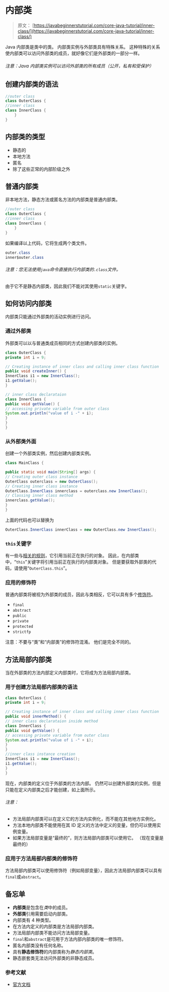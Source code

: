 # 内部类

> 原文： [https://javabeginnerstutorial.com/core-java-tutorial/inner-class/](https://javabeginnerstutorial.com/core-java-tutorial/inner-class/)

Java 内部类是类中的类。 内部类实例与外部类具有特殊关系。 这种特殊的关系使内部类可以访问外部类的成员，就好像它们是外部类的一部分一样。

###### 注意：Java 内部类实例可以访问外部类的所有成员（公开，私有和受保护）

## 创建内部类的语法

```java
//outer class
class OuterClass {
//inner class
class InnerClass {
    }
}
```

## 内部类的类型

*   静态的
*   本地方法
*   匿名
*   除了这些正常的内部阶级之外

## 普通内部类

非本地方法，静态方法或匿名方法的内部类是普通内部类。

```java
//outer class
class OuterClass {
//inner class
class InnerClass {
    }
}
```

如果编译以上代码，它将生成两个类文件。

```java
outer.class
inner$outer.class
```

###### 注意：您无法使用`java`命令直接执行内部类的`.class`文件。

由于它不是静态内部类，因此我们不能对其使用`static`关键字。

## 如何访问内部类

内部类只能通过外部类的活动实例进行访问。

### 通过外部类

外部类可以以与普通类成员相同的方式创建内部类的实例。

```java
class OuterClass {
private int i = 9;

// Creating instance of inner class and calling inner class function
public void createInner() {
InnerClass i1 = new InnerClass();
i1.getValue();
}

// inner class declarataion
class InnerClass {
public void getValue() {
// accessing private variable from outer class
System.out.println("value of i -" + i);
}
}
}
```

### 从外部类外面

创建一个外部类实例，然后创建内部类实例。

```java
class MainClass {

public static void main(String[] args) {
// Creating outer class instance
OuterClass outerclass = new OuterClass();
// Creating inner class instance
OuterClass.InnerClass innerclass = outerclass.new InnerClass();
// Classing inner class method
innerclass.getValue();
}
}
```

上面的代码也可以替换为

```java
OuterClass.InnerClass innerClass = new OuterClass.new InnerClass();
```

### `this`关键字

有一些与[相关的规则](https://javabeginnerstutorial.com/core-java-tutorial/this-keyword-java/)，它引用当前正在执行的对象。 因此，在内部类中，“`this`”关键字将引用当前正在执行的内部类对象。 但是要获取外部类的代码，请使用“`OuterClass.this`”。

### 应用的修饰符

普通内部类将被视为外部类的成员，因此与类相反，它可以具有多个[修饰符](https://javabeginnerstutorial.com/core-java-tutorial/non-access-modifiers-in-java/)。

+   `final`
+   `abstract`
+   `public`
+   `private`
+   `protected`
+   `strictfp`

注意：不要与“类”和“内部类”的修饰符混淆。 他们是完全不同的。

## 方法局部内部类

当在外部类的方法内部定义内部类时，它将成为方法局部内部类。

### 用于创建方法局部内部类的语法

```java
class OuterClass {
private int i = 9;

// Creating instance of inner class and calling inner class function
public void innerMethod() {
// inner class declarataion inside method
class InnerClass {
public void getValue() {
// accessing private variable from outer class
System.out.println("value of i -" + i);
}
}
//inner class instance creation
InnerClass i1 = new InnerClass();
i1.getValue();
}
}
```

现在，内部类的定义位于外部类的方法内部。 仍然可以创建外部类的实例，但是只能在定义内部类之后才能创建，如上面所示。

###### 注意：

*   方法局部内部类可以在定义它的方法内实例化，而不能在其他地方实例化。
*   方法本地内部类不能使用在其 ID 定义的方法中定义的变量，但仍可以使用实例变量。
*   如果方法局部变量是“最终的”，则方法局部内部类可以使用它。 （现在变量是最终的）

### 应用于方法局部内部类的修饰符

方法局部内部类可以使用修饰符（例如局部变量），因此方法局部内部类可以具有`final`或`abstract`。

## 备忘单

*   **内部类**是包含在*类*中的成员。
*   **外部类**引用需要启动内部类。
*   内部类有 4 种类型。
*   在方法内定义的内部类是方法局部内部类。
*   方法局部内部类不能访问方法局部变量。
*   `final`和`abstract`是可用于方法内部内部类的唯一修饰符。
*   匿名内部类没有任何名称。
*   具有**静态修饰符**的内部类称为*静态内部类*。
*   静态嵌套类无法访问外部类的非静态成员。

### 参考文献

*   [官方文档](https://docs.oracle.com/javase/tutorial/java/javaOO/nested.html)

